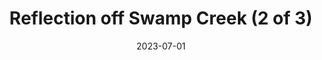 ---
title: "Reflection off Swamp Creek (2 of 3)"
date: 2023-07-01
near:
  - "Reflection off Swamp Creek (1 of 3)"
  - "Reflection off Swamp Creek (3 of 3)"
picture: /assets/camera-roll/2023/07/2023-07-01-reflection-off-swamp-creek-2/20230702_015550032_iOS.jpg
thumbnail: /assets/camera-roll/2023/07/2023-07-01-reflection-off-swamp-creek-2/20230702_015550032_iOS-thumbnail.jpg
type: picture
tags:
  - reflection
  - Swamp Creek
  - Wallace Swamp Creek Park
  - Kenmore
---